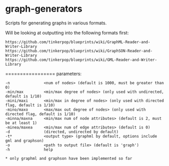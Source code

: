 graph-generators
================

Scripts for generating graphs in various formats.

Will be looking at outputting into the following formats first: 

    https://github.com/tinkerpop/blueprints/wiki/GraphML-Reader-and-Writer-Library
    https://github.com/tinkerpop/blueprints/wiki/GraphSON-Reader-and-Writer-Library
    https://github.com/tinkerpop/blueprints/wiki/GML-Reader-and-Writer-Library

=================
parameters:

    -n               <num of nodes> (default is 1000, must be greater than 0)
    -min/max         <min/max degree of nodes> (only used with undirected, default is 1/10)
    -mini/maxi       <min/max in degree of nodes> (only used with directed flag, default is 1/10)
    -mino/maxo       <max/max out degree of nodes> (only used with directed flag, default is 1/10)
    -minna/maxna     <min/max num of node attributes> (default is 2, must be at least 1)  
    -minea/maxea     <min/max num of edge attributes> (default is 0)
    -d               (directed, undirected by default)
    -t*              <output type> (graphml by default, options include gml and graphson)
    -o               <path to output file> (default is 'graph')
    -h               help
    
    * only graphml and graphson have been implemented so far
